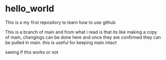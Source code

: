 # hello_world
This is a my first repository to learn how to use github

This is a branch of main and from what i read is that its like making a copy of main, changings  can be done here and once they are confirmed they can be pulled in main.
this is useful for keeping main intact


seeing if this works or not
